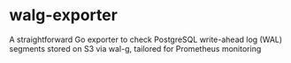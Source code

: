 # walg-exporter
A straightforward Go exporter to check PostgreSQL write-ahead log (WAL) segments stored on S3 via wal-g, tailored for Prometheus monitoring
